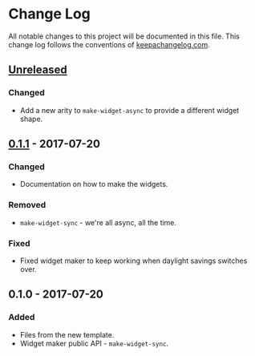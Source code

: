 # Change Log
All notable changes to this project will be documented in this file. This change log follows the conventions of [keepachangelog.com](http://keepachangelog.com/).

## [Unreleased]
### Changed
- Add a new arity to `make-widget-async` to provide a different widget shape.

## [0.1.1] - 2017-07-20
### Changed
- Documentation on how to make the widgets.

### Removed
- `make-widget-sync` - we're all async, all the time.

### Fixed
- Fixed widget maker to keep working when daylight savings switches over.

## 0.1.0 - 2017-07-20
### Added
- Files from the new template.
- Widget maker public API - `make-widget-sync`.

[Unreleased]: https://github.com/your-name/lein-axiom/compare/0.1.1...HEAD
[0.1.1]: https://github.com/your-name/lein-axiom/compare/0.1.0...0.1.1
